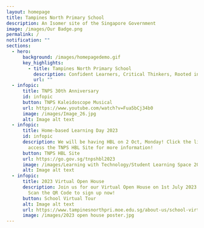 ```yaml
---
layout: homepage
title: Tampines North Primary School
description: An Isomer site of the Singapore Government
image: /images/Our Badge.png
permalink: /
notification: ""
sections:
  - hero:
      background: /images/homepagedemo.gif
      key_highlights:
        - title: Tampines North Primary School
          description: Confident Learners, Critical Thinkers, Rooted in Values
          url: ""
  - infopic:
      title: TNPS 30th Anniversary
      id: infopic
      button: TNPS Kaleidoscope Musical
      url: https://www.youtube.com/watch?v=Fua5bCj34b0
      image: /images/Image_26.jpg
      alt: Image alt text
  - infopic:
      title: Home-based Learning Day 2023
      id: infopic
      description: We will be having HBL on 2 Oct, Monday! Click the link below to
        access the TNPS HBL Site for more information!
      button: TNPS HBL Site
      url: https://go.gov.sg/tnpshbl2023
      image: /images/Learning with Technology/Student Learning Space 2023.jpg
      alt: Image alt text
  - infopic:
      title: 2023 Virtual Open House
      description: Join us for our Virtual Open House on 1st July 2023 (Saturday).
        Scan the QR Code to sign up now!
      button: School Virtual Tour
      alt: Image alt text
      url: https://www.tampinesnorthpri.moe.edu.sg/about-us/school-virtual-tour/virtual-tour/
      image: /images/2023 open house poster.jpg
---
```

